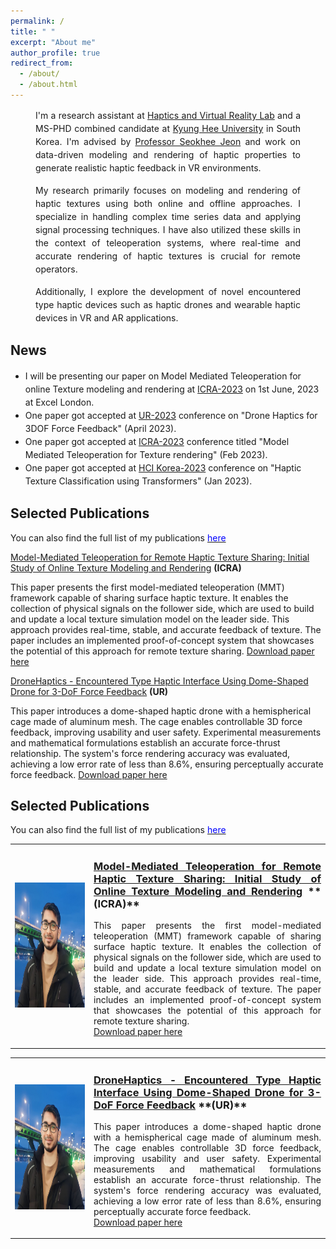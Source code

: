 ```yaml
---
permalink: /
title: " "
excerpt: "About me"
author_profile: true
redirect_from: 
  - /about/
  - /about.html
---
```

<!-- <h2>About me</h2> -->
<!-- <p style="font-size: 14px; text-align: justify; line-height: 1.5; margin-bottom: 20px;">
  I'm a research assistant at <a href="http://haptics.khu.ac.kr/">Haptics and Virtual Reality Lab</a> and a MS-PHD combined candidate at <a href="https://www.khu.ac.kr/eng/main/index.do">Kyung Hee University</a> in South Korea. I'm advised by <a href="http://haptics.khu.ac.kr/jeon/">Professor Seokhee Jeon</a> and work on data-driven modeling and rendering of haptic properties to generate realistic haptic feedback in VR environments.
</p>

<p style="font-size: 14px; text-align: justify; line-height: 1.5; margin-bottom: 20px;">
  My research primarily focuses on modeling and rendering of haptic textures using both online and offline approaches. I specialize in handling complex time series data and applying signal processing techniques. I have also utilized these skills in the context of teleoperation systems, where real-time and accurate rendering of haptic textures is crucial for remote operators.
</p>

<p style="font-size: 14px; text-align: justify; line-height: 1.5; margin-bottom: 20px;">
  Additionally, I explore the development of novel encountered type haptic devices such as haptic drones and wearable haptic devices in VR and AR applications.
</p> -->



<p style="font-size: 14px; text-align: justify; line-height: 1.5; margin-bottom: 15px; padding-left: 40px; padding-right: 40px;">
  I'm a research assistant at <a href="http://haptics.khu.ac.kr/">Haptics and Virtual Reality Lab</a> and a MS-PHD combined candidate at <a href="https://www.khu.ac.kr/eng/main/index.do">Kyung Hee University</a> in South Korea. I'm advised by <a href="http://haptics.khu.ac.kr/jeon/">Professor Seokhee Jeon</a> and work on data-driven modeling and rendering of haptic properties to generate realistic haptic feedback in VR environments.
</p>

<p style="font-size: 14px; text-align: justify; line-height: 1.5; margin-bottom: 15px; padding-left: 40px; padding-right: 40px;">
  My research primarily focuses on modeling and rendering of haptic textures using both online and offline approaches. I specialize in handling complex time series data and applying signal processing techniques. I have also utilized these skills in the context of teleoperation systems, where real-time and accurate rendering of haptic textures is crucial for remote operators.
</p>

<p style="font-size: 14px; text-align: justify; line-height: 1.5; margin-bottom: 15px; padding-left: 40px; padding-right: 40px;">
  Additionally, I explore the development of novel encountered type haptic devices such as haptic drones and wearable haptic devices in VR and AR applications.
</p>




<!-- **<u>News</u>** -->
<h2>News</h2>
<!-- <ul style="margin-bottom: 20px; text-align: justify; font-size: 14px; "> -->
<ul style="margin-bottom: 20px;  font-size: 14px; ">
  <li style="line-height: 1.5;">I will be presenting our paper on Model Mediated Teleoperation for online Texture modeling and rendering at <a href="https://www.icra2023.org/">ICRA-2023</a> on 1st June, 2023 at Excel London.</li>
  <li style="line-height: 1.5;">One paper got accepted at <a href="https://2023.ubiquitousrobots.org/">UR-2023</a> conference on "Drone Haptics for 3DOF Force Feedback" (April 2023).</li>
  <li style="line-height: 1.5;">One paper got accepted at <a href="https://www.icra2023.org/">ICRA-2023</a> conference titled "Model Mediated Teleoperation for Texture rendering" (Feb 2023).</li>
  <li style="line-height: 1.5;">One paper got accepted at <a href="https://hcikorea.org/">HCI Korea-2023</a> conference on "Haptic Texture Classification using Transformers" (Jan 2023).</li>
</ul>



<!-- **<u>Selected Publications</u>** -->
<h2>Selected Publications</h2>

You can also find the full list of my publications [<span style="color:blue">here</span>](https://mudassir-awan.github.io/publications/)


[Model-Mediated Teleoperation for Remote Haptic Texture Sharing: Initial Study of Online Texture Modeling and Rendering](https://mudassir-awan.github.io/publications/teleoperation)  **(ICRA)** 


This paper presents the first model-mediated teleoperation (MMT) framework capable of sharing surface haptic texture. It enables the collection of physical signals on the follower side, which are used to build and update a local texture simulation model on the leader side. This approach provides real-time, stable, and accurate feedback of texture. The paper includes an implemented proof-of-concept system that showcases the potential of this approach for remote texture sharing.
[Download paper here](http://mudassir-awan.github.io/files/MMT.pdf)

[DroneHaptics - Encountered Type Haptic Interface Using Dome-Shaped Drone for 3-DoF Force Feedback](https://mudassir-awan.github.io/publications/drone) **(UR)** 

This paper introduces a dome-shaped haptic drone with a hemispherical cage made of aluminum mesh. The cage enables controllable 3D force feedback, improving usability and user safety. Experimental measurements and mathematical formulations establish an accurate force-thrust relationship. The system's force rendering accuracy was evaluated, achieving a low error rate of less than 8.6%, ensuring perceptually accurate force feedback. [Download paper here](http://mudassir-awan.github.io/files/DroneHaptics.pdf)



<!-- **<u>Selected Publications</u>** -->
<h2>Selected Publications</h2>

You can also find the full list of my publications [<span style="color:blue">here</span>](https://mudassir-awan.github.io/publications/)

<table style="width: 100%;">
  <tr>
    <td style="width: 25%; text-align: center;">
      <img src="/images/profile.png" alt="Profile Picture" width="150" height="200" style="margin-right: 10px;">
    </td>
    <td style="width: 75%; text-align: justify;">
      <h3><a href="https://mudassir-awan.github.io/publications/teleoperation">Model-Mediated Teleoperation for Remote Haptic Texture Sharing: Initial Study of Online Texture Modeling and Rendering</a> **(ICRA)**</h3>
      <p>
        This paper presents the first model-mediated teleoperation (MMT) framework capable of sharing surface haptic texture. It enables the collection of physical signals on the follower side, which are used to build and update a local texture simulation model on the leader side. This approach provides real-time, stable, and accurate feedback of texture. The paper includes an implemented proof-of-concept system that showcases the potential of this approach for remote texture sharing.
        <br>
        <a href="http://mudassir-awan.github.io/files/MMT.pdf">Download paper here</a>
      </p>
    </td>
  </tr>
</table>

<table style="width: 100%;">
  <tr>
    <td style="width: 25%; text-align: center;">
      <img src="/images/profile.png" alt="Profile Picture" width="150" height="200" style="margin-right: 10px;">
    </td>
    <td style="width: 75%; text-align: justify;">
      <h3><a href="https://mudassir-awan.github.io/publications/drone">DroneHaptics - Encountered Type Haptic Interface Using Dome-Shaped Drone for 3-DoF Force Feedback</a> **(UR)**</h3>
      <p>
        This paper introduces a dome-shaped haptic drone with a hemispherical cage made of aluminum mesh. The cage enables controllable 3D force feedback, improving usability and user safety. Experimental measurements and mathematical formulations establish an accurate force-thrust relationship. The system's force rendering accuracy was evaluated, achieving a low error rate of less than 8.6%, ensuring perceptually accurate force feedback.
        <br>
        <a href="http://mudassir-awan.github.io/files/DroneHaptics.pdf">Download paper here</a>
      </p>
    </td>
  </tr>
</table>


<!-- <h2>Selected Publications</h2>

You can also find the full list of my publications [<span style="color:blue">here</span>](https://mudassir-awan.github.io/publications/)

<div style="display: flex; align-items: flex-start;">
  <div style="flex: 1; text-align: justify;">
    <h3><a href="https://mudassir-awan.github.io/publications/teleoperation">Model-Mediated Teleoperation for Remote Haptic Texture Sharing: Initial Study of Online Texture Modeling and Rendering</a>(ICRA)</h3>

    <div style="display: flex;">
      <div style="flex: 1;">
        <img src="/images/profile.png" alt="Profile Picture" width="150" height="200" style="margin-right: 30px;">
      </div>
      <div style="flex: 3;">
        <p>
          This paper presents the first model-mediated teleoperation (MMT) framework capable of sharing surface haptic texture. It enables the collection of physical signals on the follower side, which are used to build and update a local texture simulation model on the leader side. This approach provides real-time, stable, and accurate feedback of texture. The paper includes an implemented proof-of-concept system that showcases the potential of this approach for remote texture sharing.
          
          <a href="http://mudassir-awan.github.io/files/MMT.pdf">Download paper here</a>
        </p>
      </div>
    </div>
  </div>
</div>

<div style="display: flex; align-items: flex-start;">
  <div style="flex: 1; text-align: justify;">
    <h3><a href="https://mudassir-awan.github.io/publications/drone">DroneHaptics - Encountered Type Haptic Interface Using Dome-Shaped Drone for 3-DoF Force Feedback</a> (UR)</h3>

    <div style="display: flex;">
      <div style="flex: 1;">
        <img src="/images/profile.png" alt="Profile Picture" width="150" height="200" style="margin-right: 20px;">
      </div>
      <div style="flex: 3;">
        <p>
          This paper introduces a dome-shaped haptic drone with a hemispherical cage made of aluminum mesh. The cage enables controllable 3D force feedback, improving usability and user safety. Experimental measurements and mathematical formulations establish an accurate force-thrust relationship. The system's force rendering accuracy was evaluated, achieving a low error rate of less than 8.6%, ensuring perceptually accurate force feedback.
          
          <a href="http://mudassir-awan.github.io/files/DroneHaptics.pdf">Download paper here</a>
        </p>
      </div>
    </div>
  </div>
</div>

 -->
